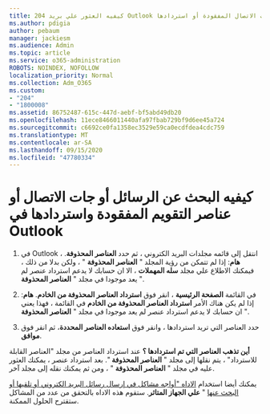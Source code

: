 ```yaml
---
title: 204 كيفيه العثور علي بريد Outlook أو التقويم أو جات الاتصال المفقودة أو استردادها
ms.author: pdigia
author: pebaum
manager: jackiesm
ms.audience: Admin
ms.topic: article
ms.service: o365-administration
ROBOTS: NOINDEX, NOFOLLOW
localization_priority: Normal
ms.collection: Adm_O365
ms.custom:
- "204"
- "1800008"
ms.assetid: 86752487-615c-447d-aebf-bf5abd49db20
ms.openlocfilehash: 11ece8466011440afa97fbab729bf9d6ee45a724
ms.sourcegitcommit: c6692ce0fa1358ec3529e59ca0ecdfdea4cdc759
ms.translationtype: MT
ms.contentlocale: ar-SA
ms.lasthandoff: 09/15/2020
ms.locfileid: "47780334"
---
```

# <a name="how-to-find-and-recover-missing-messages-contacts-or-calendar-items-in-outlook"></a>كيفيه البحث عن الرسائل أو جات الاتصال أو عناصر التقويم المفقودة واستردادها في Outlook

1. في Outlook ، انتقل إلى قائمه مجلدات البريد الكتروني ، ثم حدد **العناصر المحذوفة**. **هام**: إذا لم تتمكن من رؤية المجلد " **العناصر المحذوفة** " ، ولكن بدلا من ذلك ، فيمكنك الاطلاع علي مجلد **سله المهملات** ، الا ان حسابك لا يدعم استرداد عنصر لم يعد موجودا في مجلد " **العناصر المحذوفة** ".

2. في القائمة **الصفحة الرئيسية** ، انقر فوق **استرداد العناصر المحذوفة من الخادم**. **هام**: إذا لم يكن هناك الأمر **استرداد العناصر المحذوفة من الخادم** في القائمة ، فهذا يعني ان حسابك لا يدعم استرداد عنصر لم يعد موجودا في مجلد " **العناصر المحذوفة** ".

3. حدد العناصر التي تريد استردادها ، وانقر فوق **استعاده العناصر المحددة**، ثم انقر فوق **موافق**.

**أين تذهب العناصر التي تم استردادها ؟** عند استرداد العناصر من مجلد "العناصر القابلة للاسترداد" ، يتم نقلها إلى مجلد " **العناصر المحذوفة** ". بعد استرداد عنصر ، يمكنك العثور عليه في مجلد " **العناصر المحذوفة** " ، ومن ثم يمكنك نقله إلى مجلد آخر.

يمكنك أيضا استخدام [الاداه "أواجه مشاكل في إرسال رسائل البريد الكتروني أو تلقيها أو البحث عنها](https://aka.ms/SaRA-OutlookSendReceive) " **علي الجهاز المتاثر**. ستقوم هذه الاداه بالتحقق من عدد من المشاكل ستقترح الحلول الممكنة.
